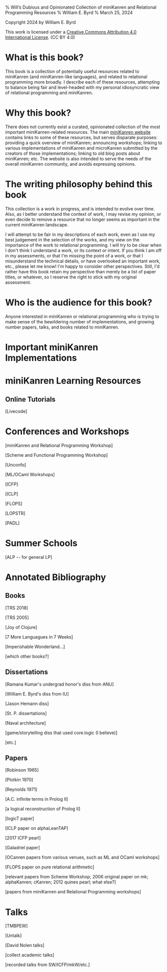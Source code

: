 % Will’s Dubious and Opinionated Collection of miniKanren and Relational Programming Resources
% William E. Byrd
% March 25, 2024

Copyright 2024 by William E. Byrd

This work is licensed under a [Creative Commons Attribution 4.0 International License](http://creativecommons.org/licenses/by/4.0/). (CC BY 4.0)

# What is this book?

This book is a collection of potentially useful resources related to miniKanren (and miniKanren-like languages), and related to relational programming more broadly.  I describe each of these resources, attempting to balance being fair and level-headed with my personal idiosyncratic view of relational programming and miniKanren.

# Why this book?

There does not currently exist a curated, opinionated collection of the most important miniKanren-related resources.  The main [miniKanren website](http://www.minikanren.org) contains links to some of these resources, but serves disparate purposes: providing a quick overview of miniKanren; announcing workshops; linking to various implementations of miniKanren and microKanren submitted by the creators of those implementations; linking to old blog posts about miniKanren; etc. The website is also intended to serve the needs of the overall miniKanren community, and avoids expressing opinions.

# The writing philosophy behind this book

This collection is a work in progress, and is intended to evolve over time.  Also, as I better understand the context of work, I may revise my opinion, or even decide to remove a resource that no longer seems as important in the current miniKanren landscape.

I will attempt to be fair in my descriptions of each work, even as I use my best judgement in the selection of the works, and my view on the importance of the work to relational programming.  I will try to be clear when I don't think I understand a work, or its context or intent.  If you think I am off in my assessments, or that I'm missing the point of a work, or that I misunderstand the technical details, or have overlooked an important work, etc., please let me know!  I'm happy to consider other perspectives.  Still, I'd rather have this book retain my perspective than merely be a list of paper titles, or whatever, so I reserve the right to stick with my original assessment.

# Who is the audience for this book?

Anyone interested in miniKanren or relational programming who is trying to make sense of the bewildering number of implementations, and growing number papers, talks, and books related to miniKanren.

# Important miniKanren Implementations

# miniKanren Learning Resources

## Online Tutorials

[Livecode]

# Conferences and Workshops

[miniKanren and Relational Programming Workshop]

[Scheme and Functional Programming Workshop]

[Unconfo]

[ML/OCaml Workshops]

[ICFP]

[ICLP]

[FLOPS]

[LOPSTR]

[PADL]

# Summer Schools

[ALP -- for general LP]

# Annotated Bibliography

## Books

[TRS 2018]

[TRS 2005]

[Joy of Clojure]

[7 More Languagues in 7 Weeks]

[Imperishable Wonderland...]

[which other books?]

## Dissertations

[Ramana Kumar's undergrad honor's diss from ANU]

[William E. Byrd's diss from IU]

[Jason Hemann diss]

[St. P. dissertations]

[Naval architecture]

[game/storytelling diss that used core.logic (I believe)]

[etc.]

## Papers

[Robinson 1965]

[Plotkin 1970]

[Reynolds 1971]

[A.C. infinite terms in Prolog II]

[a logical reconstruction of Prolog II]

[logicT paper]

[ICLP paper on alphaLeanTAP]

[2017 ICFP pearl]

[Galadriel paper]

[OCanren papers from various venues, such as ML and OCaml workshops]

[FLOPS paper on pure relational arithmetic]

[relevant papers from Scheme Workshop; 2006 original paper on mk; alphaKanren; cKanren; 2012 quines pearl; what else?]

[papers from miniKanren and Relational Programming workshops]

# Talks

[TMBPEW]

[Untalk]

[David Nolen talks]

[collect academic talks]

[recorded talks from SW/ICFP/mkW/etc.]
